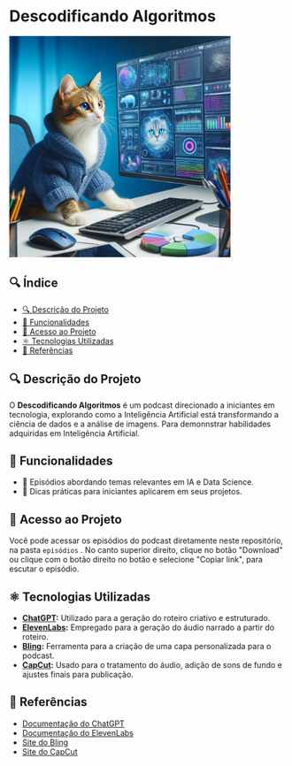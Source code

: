 # Descodificando Algoritmos

<img src="assets/capa.jpg" alt="Capa do Podcast" width="400"/>

## 🔍 Índice

- [🔍 Descrição do Projeto](#descrição-do-projeto)
- [🎨 Funcionalidades](#funcionalidades)
- [🔗 Acesso ao Projeto](#acesso-ao-projeto)
- [⚛️ Tecnologias Utilizadas](#tecnologias-utilizadas)
- [🔗 Referências](#referências)

## 🔍 Descrição do Projeto

O **Descodificando Algoritmos** é um podcast direcionado a iniciantes em tecnologia, explorando como a Inteligência Artificial está transformando a ciência de dados e a análise de imagens. 
Para demonnstrar habilidades adquiridas em Inteligência Artificial.

## 🎨 Funcionalidades

- 🔹 Episódios abordando temas relevantes em IA e Data Science.
- 🔹 Dicas práticas para iniciantes aplicarem em seus projetos.

## 🔗 Acesso ao Projeto

Você pode acessar os episódios do podcast diretamente neste repositório, na pasta `episódios` .
No canto superior direito, clique no botão "Download" ou clique com o botão direito no botão e selecione "Copiar link", para escutar o episódio.

## ⚛️ Tecnologias Utilizadas

- **[ChatGPT](https://openai.com/chatgpt):** Utilizado para a geração do roteiro criativo e estruturado.
- **[ElevenLabs](https://elevenlabs.io):** Empregado para a geração do áudio narrado a partir do roteiro.
- **[Bling](https://bling.com):** Ferramenta para a criação de uma capa personalizada para o podcast.
- **[CapCut](https://www.capcut.com):** Usado para o tratamento do áudio, adição de sons de fundo e ajustes finais para publicação.


## 🔗 Referências

- [Documentação do ChatGPT](https://openai.com/chatgpt)
- [Documentação do ElevenLabs](https://elevenlabs.io)
- [Site do Bling](https://bling.com)
- [Site do CapCut](https://www.capcut.com)
